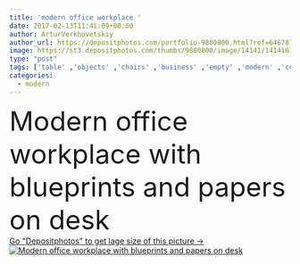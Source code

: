 ```yaml
---
title: 'modern office workplace '
date: 2017-02-13T11:41:09+00:00
author: ArturVerkhovetskiy
author_url: https://depositphotos.com/portfolio-9880800.html?ref=64678756
image: https://st3.depositphotos.com/thumbs/9880800/image/14141/141416710/api_thumb_450.jpg?forcejpeg=true
type: "post"
tags: ['table' ,'objects' ,'chairs' ,'business' ,'empty' ,'modern' ,'corporate' ,'house' ,'office' ,'interior' ,'working' ,'notebook' ,'desktop' ,'professional' ,'work' ,'desk' ,'room' ,'indoors' ,'using' ,'notes' ,'workplace' ,'documents' ,'papers' ,'blueprint' ,'Tablet Computer' ,'Tablet Pc' ,'Digital Tablet' ,'modern office' ]
categories: 
  - modern
---
```

<div aling="center">
            <font size="60"> Modern office workplace with blueprints and papers on desk</font>   
</div>
<div>
    <a href='https://depositphotos.com/141416710/stock-photo-modern-office-workplace.html?ref=64678756' target=_blank > Go "Depositphotos" to get lage size of this picture ->
        <img href='https://depositphotos.com/141416710/stock-photo-modern-office-workplace.html?ref=64678756' src='https://st3.depositphotos.com/9880800/14141/i/950/depositphotos_141416710-stock-photo-modern-office-workplace.jpg?forcejpeg=true' alt='Modern office workplace with blueprints and papers on desk' >
    </a>
</div>
